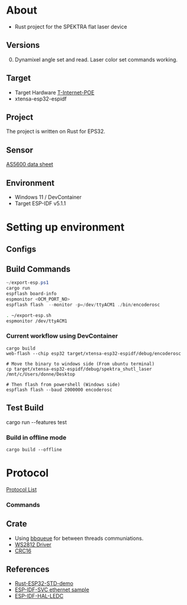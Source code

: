 # About
- Rust project for the SPEKTRA flat laser device
## Versions
0. Dynamixel angle set and read. Laser color set commands working.

## Target
- Target Hardware [T-Internet-POE](https://www.lilygo.cc/products/t-internet-poe)
- xtensa-esp32-espidf

## Project
The project is written on Rust for EPS32.

## Sensor
[AS5600 data sheet](https://www.mouser.com/pdfdocs/AMS_AS5600_Datasheet_EN.PDF)

## Environment
- Windows 11 / DevContainer
- Target ESP-IDF v5.1.1

# Setting up environment

## Configs

## Build Commands
```PowerShell
~/export-esp.ps1
cargo run
espflash board-info
espmonitor <OCM_PORT_NO>
espflash flash  --monitor -p=/dev/ttyACM1 ./bin/encoderosc
```

```Bash
. ~/export-esp.sh
espmonitor /dev/ttyACM1
```

### Current workflow using DevContainer
```DevContainer
cargo build
web-flash --chip esp32 target/xtensa-esp32-espidf/debug/encoderosc

# Move the binary to windows side (From ubuntu terminal)
cp target/xtensa-esp32-espidf/debug/spektra_shutl_laser /mnt/c/Users/donne/Desktop

# Then flash from powershell (Windows side)
espflash flash --baud 2000000 encoderosc
```

## Test Build
cargo run --features test

### Build in offline mode
```
cargo build --offline
```

# Protocol
[Protocol List](https://docs.google.com/spreadsheets/d/1DaNTpB7jWGoRZkjAx4mv4fX9doqdj3NTubLn8uKJP9o/edit?usp=sharing)

### Commands

## Crate
- Using [bbqueue](https://docs.rs/bbqueue/latest/bbqueue/) for between threads communiations.
- [WS2812 Driver](https://github.com/cat-in-136/ws2812-esp32-rmt-driver/tree/main)
- [CRC16](https://docs.rs/crc16/latest/crc16/)

## References
- [Rust-ESP32-STD-demo](https://github.com/ivmarkov/rust-esp32-std-demo/blob/main/src/main.rs)
- [ESP-IDF-SVC ethernet sample](https://github.com/esp-rs/esp-idf-svc/blob/master/examples/eth.rs)
- [ESP-IDF-HAL-LEDC](https://github.com/esp-rs/esp-idf-hal/blob/master/examples/ledc_threads.rs)

